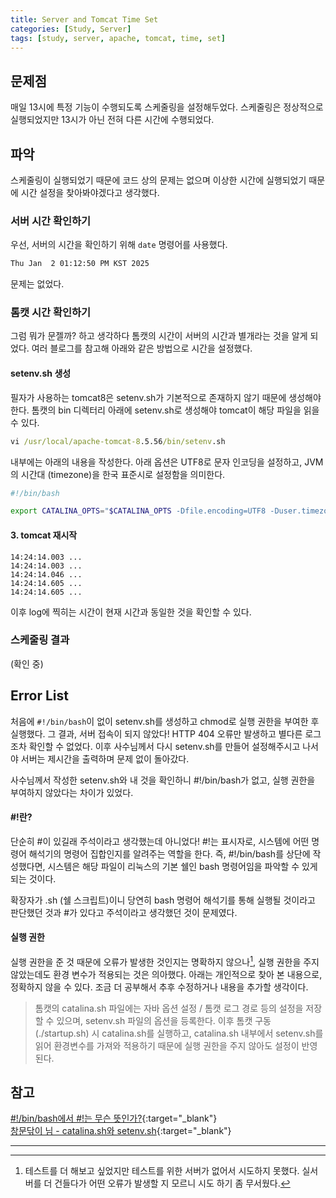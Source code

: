 ```yaml
---
title: Server and Tomcat Time Set
categories: [Study, Server]
tags: [study, server, apache, tomcat, time, set]
---
```


## 문제점

매일 13시에 특정 기능이 수행되도록 스케줄링을 설정해두었다. 스케줄링은 정상적으로 실행되었지만 13시가 아닌 전혀 다른 시간에 수행되었다.

## 파악

스케줄링이 실행되었기 때문에 코드 상의 문제는 없으며 이상한 시간에 실행되었기 때문에 시간 설정을 찾아봐야겠다고 생각했다.<br/>


### 서버 시간 확인하기

우선, 서버의 시간을 확인하기 위해 `date` 명령어를 사용했다.

```cmd
Thu Jan  2 01:12:50 PM KST 2025
```

문제는 없었다.

### 톰캣 시간 확인하기

그럼 뭐가 문젤까? 하고 생각하다 톰캣의 시간이 서버의 시간과 별개라는 것을 알게 되었다. 여러 블로그를 참고해 아래와 같은 방법으로 시간을 설정했다.

#### setenv.sh 생성

필자가 사용하는 tomcat8은 setenv.sh가 기본적으로 존재하지 않기 때문에 생성해야 한다. 톰캣의 bin 디렉터리 아래에 setenv.sh로 생성해야 tomcat이 해당 파일을 읽을 수 있다.

```cmd
vi /usr/local/apache-tomcat-8.5.56/bin/setenv.sh
```

내부에는 아래의 내용을 작성한다. 아래 옵션은 UTF8로 문자 인코딩을 설정하고, JVM의 시간대 (timezone)을 한국 표준시로 설정함을 의미한다.

```sh
#!/bin/bash

export CATALINA_OPTS="$CATALINA_OPTS -Dfile.encoding=UTF8 -Duser.timezone=GMT+9"
```

#### 3. tomcat 재시작

```text
14:24:14.003 ...
14:24:14.003 ...
14:24:14.046 ...
14:24:14.605 ...
14:24:14.605 ...
```

이후 log에 찍히는 시간이 현재 시간과 동일한 것을 확인할 수 있다.

### 스케줄링 결과

(확인 중)


## Error List

처음에 `#!/bin/bash`이 없이 setenv.sh를 생성하고 chmod로 실행 권한을 부여한 후 실행했다. 그 결과, 서버 접속이 되지 않았다! HTTP 404 오류만 발생하고 별다른 로그조차 확인할 수 없었다.
이후 사수님께서 다시 setenv.sh를 만들어 설정해주시고 나서야 서버는 제시간을 출력하며 문제 없이 돌아갔다.

사수님께서 작성한 setenv.sh와 내 것을 확인하니 #!/bin/bash가 없고, 실행 권한을 부여하지 않았다는 차이가 있었다.


#### #!란?

단순히 #이 있길래 주석이라고 생각했는데 아니었다! #!는 표시자로, 시스템에 어떤 명령어 해석기의 명령어 집합인지를 알려주는 역할을 한다. 즉, #!/bin/bash를 상단에 작성했다면, 시스템은 해당 파일이 리눅스의 기본 쉘인 bash 명령어임을 파악할 수 있게 되는 것이다.

확장자가 .sh (쉘 스크립트)이니 당연히 bash 명령어 해석기를 통해 실행될 것이라고 판단했던 것과 #가 있다고 주석이라고 생각했던 것이 문제였다.

#### 실행 권한

실행 권한을 준 것 때문에 오류가 발생한 것인지는 명확하지 않으나[^footnote], 실행 권한을 주지 않았는데도 환경 변수가 적용되는 것은 의아했다. 아래는 개인적으로 찾아 본 내용으로, 정확하지 않을 수 있다. 조금 더 공부해서 추후 수정하거나 내용을 추가할 생각이다.

> 톰캣의 catalina.sh 파일에는 자바 옵션 설정 / 톰캣 로그 경로 등의 설정을 저장할 수 있으며, setenv.sh 파일의 옵션을 등록한다. 이후 톰캣 구동 (./startup.sh) 시 catalina.sh를 실행하고, catalina.sh 내부에서 setenv.sh를 읽어 환경변수를 가져와 적용하기 때문에 실행 권한을 주지 않아도 설정이 반영된다.



## 참고

[#!/bin/bash에서 #!는 무슨 뜻인가?](https://groups.google.com/g/han.comp.os.linux.apps/c/6fpaKm_qI0Q){:target="\_blank"}<br/>
[창문닦이 님 - catalina.sh와 setenv.sh](https://wiper2019.tistory.com/226){:target="\_blank"}

---

[^footnote]: 테스트를 더 해보고 싶었지만 테스트를 위한 서버가 없어서 시도하지 못했다. 실서버를 더 건들다가 어떤 오류가 발생할 지 모르니 시도 하기 좀 무서웠다.